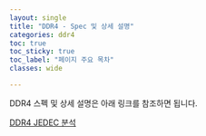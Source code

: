 ```yaml
---
layout: single
title: "DDR4 - Spec 및 상세 설명"
categories: ddr4
toc: true
toc_sticky: true
toc_label: "페이지 주요 목차"
classes: wide

---
```


DDR4 스펙 및 상세 설명은 아래 링크를 참조하면 됩니다. 

[DDR4 JEDEC 분석](https://github.com/cde3frv4/cde3frv4.github.io/tree/master/assets/documents/DDR4)
